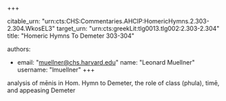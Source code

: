 +++


citable_urn: "urn:cts:CHS:Commentaries.AHCIP:HomericHymns.2.303-2.304.WkosEL3"
target_urn: "urn:cts:greekLit:tlg0013.tlg002:2.303-2.304"
title: "Homeric Hymns To Demeter 303-304"

authors:
- email: "muellner@chs.harvard.edu"
  name: "Leonard Muellner"
  username: "lmuellner"
+++

<p>analysis of mēnis in Hom. Hymn to Demeter, the role of class (phula), timē, and appeasing Demeter</p>